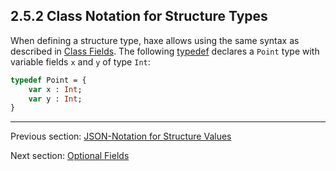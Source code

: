 ## 2.5.2 Class Notation for Structure Types

When defining a structure type, haxe allows using the same syntax as described in [Class Fields](class_fields.md). The following [typedef](typedef.md) declares a `Point` type with variable fields `x` and `y` of type `Int`:

```haxe
typedef Point = {
    var x : Int;
    var y : Int;
}
```

---

Previous section: [JSON-Notation for Structure Values](json-notation_for_structure_values.md)

Next section: [Optional Fields](optional_fields.md)